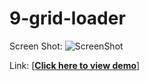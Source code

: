 # 9-grid-loader 

Screen Shot:
![ScreenShot](https://raw.github.com/wangx6/9-grid-loader/master/assets/img/screenshot.jpg)

Link:
[<strong><a href="https://rawgit.com/wangx6/9-grid-loader/master/index.html">Click here to view demo</a></strong>]


